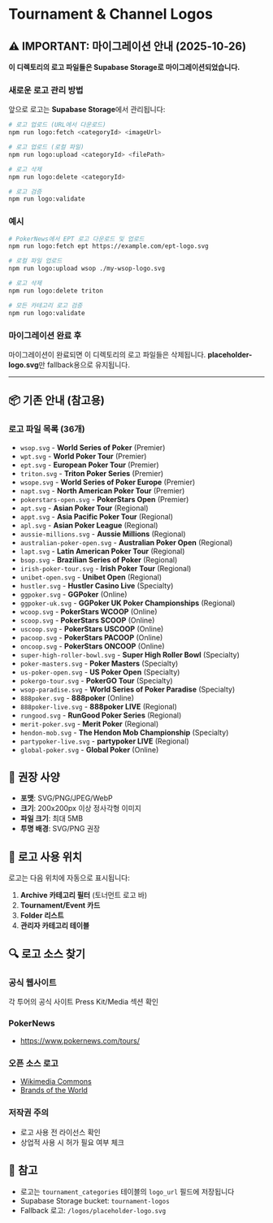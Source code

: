 # Tournament & Channel Logos

## ⚠️ IMPORTANT: 마이그레이션 안내 (2025-10-26)

**이 디렉토리의 로고 파일들은 Supabase Storage로 마이그레이션되었습니다.**

### 새로운 로고 관리 방법

앞으로 로고는 **Supabase Storage**에서 관리됩니다:

```bash
# 로고 업로드 (URL에서 다운로드)
npm run logo:fetch <categoryId> <imageUrl>

# 로고 업로드 (로컬 파일)
npm run logo:upload <categoryId> <filePath>

# 로고 삭제
npm run logo:delete <categoryId>

# 로고 검증
npm run logo:validate
```

### 예시

```bash
# PokerNews에서 EPT 로고 다운로드 및 업로드
npm run logo:fetch ept https://example.com/ept-logo.svg

# 로컬 파일 업로드
npm run logo:upload wsop ./my-wsop-logo.svg

# 로고 삭제
npm run logo:delete triton

# 모든 카테고리 로고 검증
npm run logo:validate
```

### 마이그레이션 완료 후

마이그레이션이 완료되면 이 디렉토리의 로고 파일들은 삭제됩니다.
**placeholder-logo.svg**만 fallback용으로 유지됩니다.

---

## 📦 기존 안내 (참고용)

### 로고 파일 목록 (36개)

- `wsop.svg` - **World Series of Poker** (Premier)
- `wpt.svg` - **World Poker Tour** (Premier)
- `ept.svg` - **European Poker Tour** (Premier)
- `triton.svg` - **Triton Poker Series** (Premier)
- `wsope.svg` - **World Series of Poker Europe** (Premier)
- `napt.svg` - **North American Poker Tour** (Premier)
- `pokerstars-open.svg` - **PokerStars Open** (Premier)
- `apt.svg` - **Asian Poker Tour** (Regional)
- `appt.svg` - **Asia Pacific Poker Tour** (Regional)
- `apl.svg` - **Asian Poker League** (Regional)
- `aussie-millions.svg` - **Aussie Millions** (Regional)
- `australian-poker-open.svg` - **Australian Poker Open** (Regional)
- `lapt.svg` - **Latin American Poker Tour** (Regional)
- `bsop.svg` - **Brazilian Series of Poker** (Regional)
- `irish-poker-tour.svg` - **Irish Poker Tour** (Regional)
- `unibet-open.svg` - **Unibet Open** (Regional)
- `hustler.svg` - **Hustler Casino Live** (Specialty)
- `ggpoker.svg` - **GGPoker** (Online)
- `ggpoker-uk.svg` - **GGPoker UK Poker Championships** (Regional)
- `wcoop.svg` - **PokerStars WCOOP** (Online)
- `scoop.svg` - **PokerStars SCOOP** (Online)
- `uscoop.svg` - **PokerStars USCOOP** (Online)
- `pacoop.svg` - **PokerStars PACOOP** (Online)
- `oncoop.svg` - **PokerStars ONCOOP** (Online)
- `super-high-roller-bowl.svg` - **Super High Roller Bowl** (Specialty)
- `poker-masters.svg` - **Poker Masters** (Specialty)
- `us-poker-open.svg` - **US Poker Open** (Specialty)
- `pokergo-tour.svg` - **PokerGO Tour** (Specialty)
- `wsop-paradise.svg` - **World Series of Poker Paradise** (Specialty)
- `888poker.svg` - **888poker** (Online)
- `888poker-live.svg` - **888poker LIVE** (Regional)
- `rungood.svg` - **RunGood Poker Series** (Regional)
- `merit-poker.svg` - **Merit Poker** (Regional)
- `hendon-mob.svg` - **The Hendon Mob Championship** (Specialty)
- `partypoker-live.svg` - **partypoker LIVE** (Regional)
- `global-poker.svg` - **Global Poker** (Online)

## 📐 권장 사양

- **포맷**: SVG/PNG/JPEG/WebP
- **크기**: 200x200px 이상 정사각형 이미지
- **파일 크기**: 최대 5MB
- **투명 배경**: SVG/PNG 권장

## 🎯 로고 사용 위치

로고는 다음 위치에 자동으로 표시됩니다:

1. **Archive 카테고리 필터** (토너먼트 로고 바)
2. **Tournament/Event 카드**
3. **Folder 리스트**
4. **관리자 카테고리 테이블**

## 🔍 로고 소스 찾기

### 공식 웹사이트
각 투어의 공식 사이트 Press Kit/Media 섹션 확인

### PokerNews
- https://www.pokernews.com/tours/

### 오픈 소스 로고
- [Wikimedia Commons](https://commons.wikimedia.org/)
- [Brands of the World](https://www.brandsoftheworld.com/)

### 저작권 주의
- 로고 사용 전 라이선스 확인
- 상업적 사용 시 허가 필요 여부 체크

## 📝 참고

- 로고는 `tournament_categories` 테이블의 `logo_url` 필드에 저장됩니다
- Supabase Storage bucket: `tournament-logos`
- Fallback 로고: `/logos/placeholder-logo.svg`
